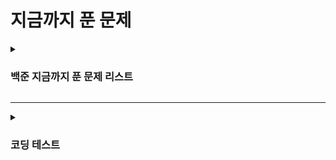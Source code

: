 # 지금까지 푼 문제 

<details markdown = "1">
<summary> <h3> 백준 지금까지 푼 문제 리스트 </h3> </summary>
### ▶ 골드
|      문제      | 레벨 |                           URL                            | 코드 |  
| :------------: | :--: | :------------------------------------------------------: |:--:|
|  |    | [문제]() |[-]()|

---

### ▶ 실버
|      문제      | 레벨 |                           URL                            | 코드 |  
| :------------: | :--: | :------------------------------------------------------: |:--:|
|  |    | [문제]() |[-]()|

---

### ▶ 브론즈
|      문제      | 레벨 |                           URL                            | 코드 |  
| :------------: | :--: | :------------------------------------------------------: |:--:|
|  |    | [문제]() |[-]()|
</details>

---

<details markdown = "1">
<summary> <h3> 코딩 테스트 </h3> </summary>
### ▶ 골드
|      문제      | 레벨 |                           URL                            | 코드 |  
| :------------: | :--: | :------------------------------------------------------: |:--:|
|  |    | [문제]() |[-]()|

---

### ▶ 실버
|      문제      | 레벨 |                           URL                            | 코드 |  
| :------------: | :--: | :------------------------------------------------------: |:--:|
|  |    | [문제]() |[-]()|

---

### ▶ 브론즈
|      문제      | 레벨 |                           URL                            | 코드 |  
| :------------: | :--: | :------------------------------------------------------: |:--:|
|  |    | [문제]() |[-]()|
</details>

